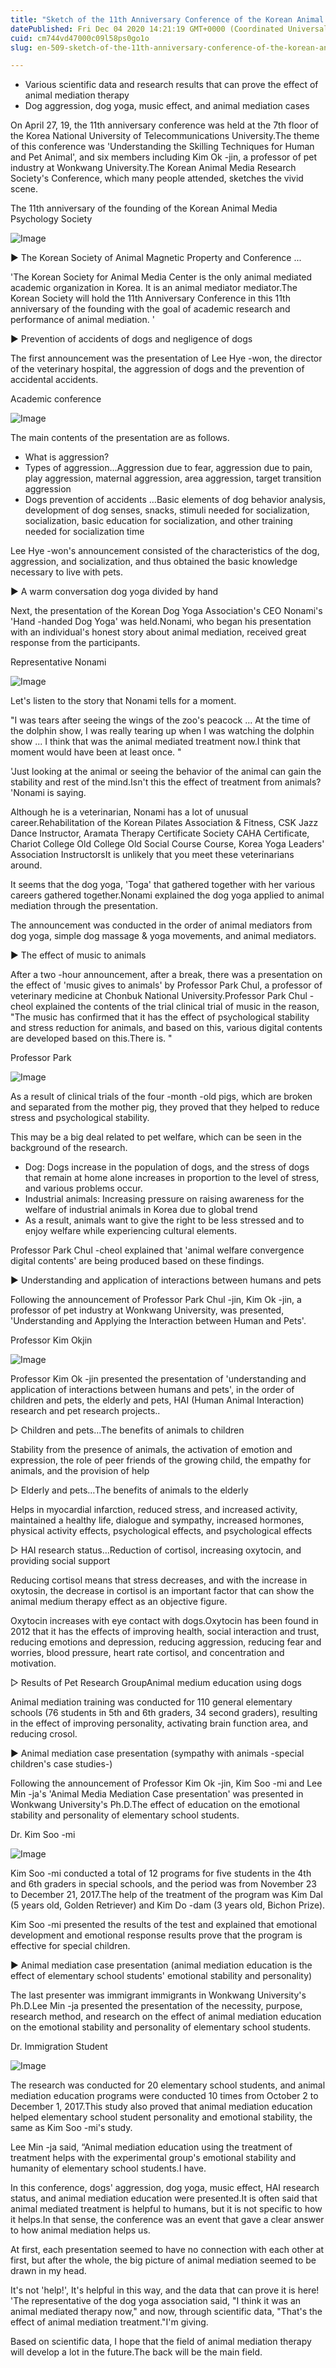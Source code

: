 ```yaml
---
title: "Sketch of the 11th Anniversary Conference of the Korean Animal Media Center"
datePublished: Fri Dec 04 2020 14:21:19 GMT+0000 (Coordinated Universal Time)
cuid: cm744vd47000c09l58ps0go1o
slug: en-509-sketch-of-the-11th-anniversary-conference-of-the-korean-animal-media-center

---
```



- Various scientific data and research results that can prove the effect of animal mediation therapy
- Dog aggression, dog yoga, music effect, and animal mediation cases

On April 27, 19, the 11th anniversary conference was held at the 7th floor of the Korea National University of Telecommunications University.The theme of this conference was 'Understanding the Skilling Techniques for Human and Pet Animal', and six members including Kim Ok -jin, a professor of pet industry at Wonkwang University.The Korean Animal Media Research Society's Conference, which many people attended, sketches the vivid scene.

The 11th anniversary of the founding of the Korean Animal Media Psychology Society

![Image](https://cdn.hashnode.com/res/hashnode/image/upload/v1739499116168/d1319627-7814-49f5-92f4-87e0dc5a1368.jpeg)

▶ The Korean Society of Animal Magnetic Property and Conference ...

'The Korean Society for Animal Media Center is the only animal mediated academic organization in Korea. It is an animal mediator mediator.The Korean Society will hold the 11th Anniversary Conference in this 11th anniversary of the founding with the goal of academic research and performance of animal mediation. '

▶ Prevention of accidents of dogs and negligence of dogs

The first announcement was the presentation of Lee Hye -won, the director of the veterinary hospital, the aggression of dogs and the prevention of accidental accidents.

Academic conference

![Image](https://cdn.hashnode.com/res/hashnode/image/upload/v1739499118723/d3b5e538-10bd-4960-a79a-5ce252147642.jpeg)

The main contents of the presentation are as follows.

- What is aggression?
- Types of aggression…Aggression due to fear, aggression due to pain, play aggression, maternal aggression, area aggression, target transition aggression
- Dogs prevention of accidents <Socialization Education>…Basic elements of dog behavior analysis, development of dog senses, snacks, stimuli needed for socialization, socialization, basic education for socialization, and other training needed for socialization time

Lee Hye -won's announcement consisted of the characteristics of the dog, aggression, and socialization, and thus obtained the basic knowledge necessary to live with pets.

▶ A warm conversation dog yoga divided by hand

Next, the presentation of the Korean Dog Yoga Association's CEO Nonami's 'Hand -handed Dog Yoga' was held.Nonami, who began his presentation with an individual's honest story about animal mediation, received great response from the participants.

Representative Nonami

![Image](https://cdn.hashnode.com/res/hashnode/image/upload/v1739499121420/6bd4ff59-08e6-4966-9aaf-57b037a222d6.jpeg)

Let's listen to the story that Nonami tells for a moment.

"I was tears after seeing the wings of the zoo's peacock ... At the time of the dolphin show, I was really tearing up when I was watching the dolphin show ... I think that was the animal mediated treatment now.I think that moment would have been at least once. "

'Just looking at the animal or seeing the behavior of the animal can gain the stability and rest of the mind.Isn't this the effect of treatment from animals? 'Nonami is saying.

Although he is a veterinarian, Nonami has a lot of unusual career.Rehabilitation of the Korean Pilates Association & Fitness, CSK Jazz Dance Instructor, Aramata Therapy Certificate Society CAHA Certificate, Chariot College Old College Old Social Course Course, Korea Yoga Leaders' Association InstructorsIt is unlikely that you meet these veterinarians around.

It seems that the dog yoga, 'Toga' that gathered together with her various careers gathered together.Nonami explained the dog yoga applied to animal mediation through the presentation.

The announcement was conducted in the order of animal mediators from dog yoga, simple dog massage & yoga movements, and animal mediators.

▶ The effect of music to animals

After a two -hour announcement, after a break, there was a presentation on the effect of 'music gives to animals' by Professor Park Chul, a professor of veterinary medicine at Chonbuk National University.Professor Park Chul -cheol explained the contents of the trial clinical trial of music in the reason, "The music has confirmed that it has the effect of psychological stability and stress reduction for animals, and based on this, various digital contents are developed based on this.There is. "

Professor Park

![Image](https://cdn.hashnode.com/res/hashnode/image/upload/v1739499123479/892701d5-b310-460d-950f-741174deab8f.jpeg)

As a result of clinical trials of the four -month -old pigs, which are broken and separated from the mother pig, they proved that they helped to reduce stress and psychological stability.

This may be a big deal related to pet welfare, which can be seen in the background of the research.

- Dog: Dogs increase in the population of dogs, and the stress of dogs that remain at home alone increases in proportion to the level of stress, and various problems occur.
- Industrial animals: Increasing pressure on raising awareness for the welfare of industrial animals in Korea due to global trend
- As a result, animals want to give the right to be less stressed and to enjoy welfare while experiencing cultural elements.

Professor Park Chul -cheol explained that 'animal welfare convergence digital contents' are being produced based on these findings.

▶ Understanding and application of interactions between humans and pets

Following the announcement of Professor Park Chul -jin, Kim Ok -jin, a professor of pet industry at Wonkwang University, was presented, 'Understanding and Applying the Interaction between Human and Pets'.

Professor Kim Okjin

![Image](https://cdn.hashnode.com/res/hashnode/image/upload/v1739499126075/6c66eb54-cf92-45e0-a04e-ecf6cfdb9072.jpeg)

Professor Kim Ok -jin presented the presentation of 'understanding and application of interactions between humans and pets', in the order of children and pets, the elderly and pets, HAI (Human Animal Interaction) research and pet research projects..

▷ Children and pets…The benefits of animals to children

Stability from the presence of animals, the activation of emotion and expression, the role of peer friends of the growing child, the empathy for animals, and the provision of help

▷ Elderly and pets…The benefits of animals to the elderly

Helps in myocardial infarction, reduced stress, and increased activity, maintained a healthy life, dialogue and sympathy, increased hormones, physical activity effects, psychological effects, and psychological effects

▷ HAI research status…Reduction of cortisol, increasing oxytocin, and providing social support

Reducing cortisol means that stress decreases, and with the increase in oxytosin, the decrease in cortisol is an important factor that can show the animal medium therapy effect as an objective figure.

Oxytocin increases with eye contact with dogs.Oxytocin has been found in 2012 that it has the effects of improving health, social interaction and trust, reducing emotions and depression, reducing aggression, reducing fear and worries, blood pressure, heart rate cortisol, and concentration and motivation.

▷ Results of Pet Research GroupAnimal medium education using dogs

Animal mediation training was conducted for 110 general elementary schools (76 students in 5th and 6th graders, 34 second graders), resulting in the effect of improving personality, activating brain function area, and reducing crosol.

▶ Animal mediation case presentation (sympathy with animals -special children's case studies-)

Following the announcement of Professor Kim Ok -jin, Kim Soo -mi and Lee Min -ja's 'Animal Media Mediation Case presentation' was presented in Wonkwang University's Ph.D.The effect of education on the emotional stability and personality of elementary school students.

Dr. Kim Soo -mi

![Image](https://cdn.hashnode.com/res/hashnode/image/upload/v1739499128278/24921130-941e-4923-a26b-b7bbe9305401.jpeg)

Kim Soo -mi conducted a total of 12 programs for five students in the 4th and 6th graders in special schools, and the period was from November 23 to December 21, 2017.The help of the treatment of the program was Kim Dal (5 years old, Golden Retriever) and Kim Do -dam (3 years old, Bichon Prize).

Kim Soo -mi presented the results of the test and explained that emotional development and emotional response results prove that the program is effective for special children.

▶ Animal mediation case presentation (animal mediation education is the effect of elementary school students' emotional stability and personality)

The last presenter was immigrant immigrants in Wonkwang University's Ph.D.Lee Min -ja presented the presentation of the necessity, purpose, research method, and research on the effect of animal mediation education on the emotional stability and personality of elementary school students.

Dr. Immigration Student

![Image](https://cdn.hashnode.com/res/hashnode/image/upload/v1739499130842/8fb35c09-cbc2-49c8-99e9-94a5e1a1d8b9.jpeg)

The research was conducted for 20 elementary school students, and animal mediation education programs were conducted 10 times from October 2 to December 1, 2017.This study also proved that animal mediation education helped elementary school student personality and emotional stability, the same as Kim Soo -mi's study.

Lee Min -ja said, “Animal mediation education using the treatment of treatment helps with the experimental group's emotional stability and humanity of elementary school students.I have.

In this conference, dogs' aggression, dog yoga, music effect, HAI research status, and animal mediation education were presented.It is often said that animal mediated treatment is helpful to humans, but it is not specific to how it helps.In that sense, the conference was an event that gave a clear answer to how animal mediation helps us.

At first, each presentation seemed to have no connection with each other at first, but after the whole, the big picture of animal mediation seemed to be drawn in my head.

It's not 'help!', It's helpful in this way, and the data that can prove it is here! 'The representative of the dog yoga association said, "I think it was an animal mediated therapy now," and now, through scientific data, "That's the effect of animal mediation treatment."I'm giving.

Based on scientific data, I hope that the field of animal mediation therapy will develop a lot in the future.The back will be the main field.